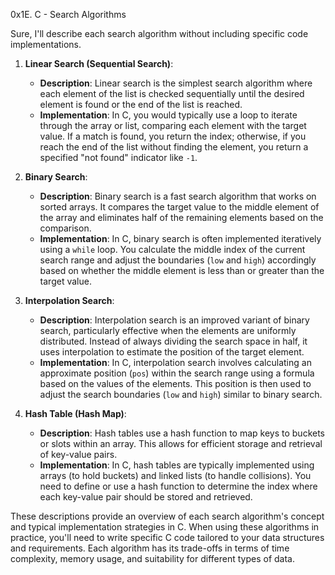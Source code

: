 0x1E. C - Search Algorithms

Sure, I'll describe each search algorithm without including specific code implementations.

1. **Linear Search (Sequential Search)**:
   - **Description**: Linear search is the simplest search algorithm where each element of the list is checked sequentially until the desired element is found or the end of the list is reached.
   - **Implementation**: In C, you would typically use a loop to iterate through the array or list, comparing each element with the target value. If a match is found, you return the index; otherwise, if you reach the end of the list without finding the element, you return a specified "not found" indicator like `-1`.

2. **Binary Search**:
   - **Description**: Binary search is a fast search algorithm that works on sorted arrays. It compares the target value to the middle element of the array and eliminates half of the remaining elements based on the comparison.
   - **Implementation**: In C, binary search is often implemented iteratively using a `while` loop. You calculate the middle index of the current search range and adjust the boundaries (`low` and `high`) accordingly based on whether the middle element is less than or greater than the target value.

3. **Interpolation Search**:
   - **Description**: Interpolation search is an improved variant of binary search, particularly effective when the elements are uniformly distributed. Instead of always dividing the search space in half, it uses interpolation to estimate the position of the target element.
   - **Implementation**: In C, interpolation search involves calculating an approximate position (`pos`) within the search range using a formula based on the values of the elements. This position is then used to adjust the search boundaries (`low` and `high`) similar to binary search.

4. **Hash Table (Hash Map)**:
   - **Description**: Hash tables use a hash function to map keys to buckets or slots within an array. This allows for efficient storage and retrieval of key-value pairs.
   - **Implementation**: In C, hash tables are typically implemented using arrays (to hold buckets) and linked lists (to handle collisions). You need to define or use a hash function to determine the index where each key-value pair should be stored and retrieved.

These descriptions provide an overview of each search algorithm's concept and typical implementation strategies in C. When using these algorithms in practice, you'll need to write specific C code tailored to your data structures and requirements. Each algorithm has its trade-offs in terms of time complexity, memory usage, and suitability for different types of data.
